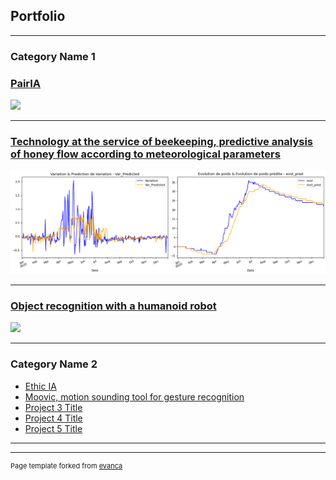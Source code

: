 ## Portfolio

---

### Category Name 1 

### [PairIA](/sample_page)
<img src="images/dummy_thumbnail.jpg?raw=true"/>

---
### [Technology at the service of beekeeping, predictive analysis of honey flow according to meteorological parameters](/pdf/204_TECHNOLOGIE.pdf)
<img src="images/mois_pluie_dt.png"/>

---
### [Object recognition with a humanoid robot ](https://youtu.be/oR90AfM_8Po)
<img src="images/dummy_thumbnail.jpg?raw=true"/>

---

### Category Name 2

- [Ethic IA](http://example.com/)
- [Moovic, motion sounding tool for gesture recognition ](https://youtu.be/qJFC17VqnXc)
- [Project 3 Title](http://example.com/)
- [Project 4 Title](http://example.com/)
- [Project 5 Title](http://example.com/)

---




---
<p style="font-size:11px">Page template forked from <a href="https://github.com/evanca/quick-portfolio">evanca</a></p>
<!-- Remove above link if you don't want to attibute -->
